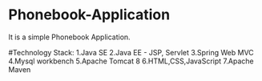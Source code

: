# Phonebook-Application

It is a simple Phonebook Application.

#Technology Stack:
1.Java SE
2.Java EE - JSP, Servlet
3.Spring Web MVC
4.Mysql workbench
5.Apache Tomcat 8
6.HTML,CSS,JavaScript
7.Apache Maven